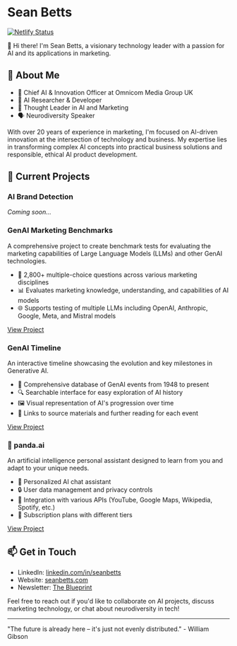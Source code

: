 # Sean Betts
[![Netlify Status](https://api.netlify.com/api/v1/badges/ce515832-0750-4747-af9c-159c739384e9/deploy-status)](https://app.netlify.com/sites/seanbetts/deploys)

👋 Hi there! I'm Sean Betts, a visionary technology leader with a passion for AI and its applications in marketing.

## 🚀 About Me

- 🧠 Chief AI & Innovation Officer at Omnicom Media Group UK
- 🤖 AI Researcher & Developer
- 🤔 Thought Leader in AI and Marketing
- 🗣️ Neurodiversity Speaker

With over 20 years of experience in marketing, I'm focused on AI-driven innovation at the intersection of technology and business. My expertise lies in transforming complex AI concepts into practical business solutions and responsible, ethical AI product development.

## 🔭 Current Projects

### AI Brand Detection

_Coming soon..._

### GenAI Marketing Benchmarks

A comprehensive project to create benchmark tests for evaluating the marketing capabilities of Large Language Models (LLMs) and other GenAI technologies.

- 🔬 2,800+ multiple-choice questions across various marketing disciplines
- 📊 Evaluates marketing knowledge, understanding, and capabilities of AI models
- 🌐 Supports testing of multiple LLMs including OpenAI, Anthropic, Google, Meta, and Mistral models

[View Project](https://github.com/seanbetts/genai-marketing-benchmarks)

### GenAI Timeline

An interactive timeline showcasing the evolution and key milestones in Generative AI.

- 📅 Comprehensive database of GenAI events from 1948 to present
- 🔍 Searchable interface for easy exploration of AI history
- 🖼️ Visual representation of AI's progression over time
- 🔗 Links to source materials and further reading for each event

[View Project](https://www.the-blueprint.ai)

### 🐼 panda.ai

An artificial intelligence personal assistant designed to learn from you and adapt to your unique needs.

- 🧠 Personalized AI chat assistant
- 🔒 User data management and privacy controls
- 🔗 Integration with various APIs (YouTube, Google Maps, Wikipedia, Spotify, etc.)
- 💼 Subscription plans with different tiers

[View Project](https://github.com/yourusername/panda-ai)

## 📫 Get in Touch

- LinkedIn: [linkedin.com/in/seanbetts](https://www.linkedin.com/in/seanbetts)
- Website: [seanbetts.com](https://www.seanbetts.com)
- Newsletter: [The Blueprint](https://www.the-blueprint.ai)

Feel free to reach out if you'd like to collaborate on AI projects, discuss marketing technology, or chat about neurodiversity in tech!

---

"The future is already here – it's just not evenly distributed." - William Gibson
